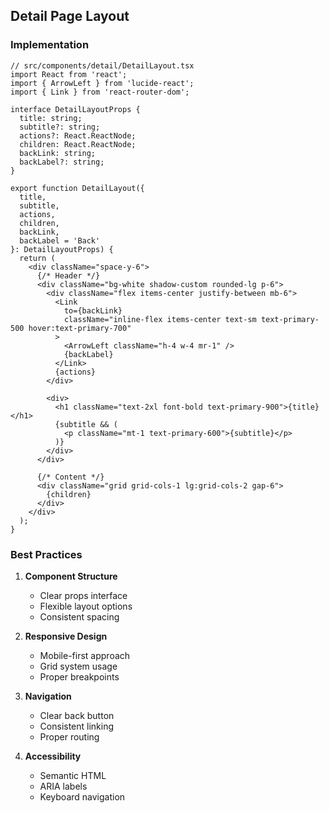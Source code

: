 ## Detail Page Layout

### Implementation

```tsx
// src/components/detail/DetailLayout.tsx
import React from 'react';
import { ArrowLeft } from 'lucide-react';
import { Link } from 'react-router-dom';

interface DetailLayoutProps {
  title: string;
  subtitle?: string;
  actions?: React.ReactNode;
  children: React.ReactNode;
  backLink: string;
  backLabel?: string;
}

export function DetailLayout({
  title,
  subtitle,
  actions,
  children,
  backLink,
  backLabel = 'Back'
}: DetailLayoutProps) {
  return (
    <div className="space-y-6">
      {/* Header */}
      <div className="bg-white shadow-custom rounded-lg p-6">
        <div className="flex items-center justify-between mb-6">
          <Link
            to={backLink}
            className="inline-flex items-center text-sm text-primary-500 hover:text-primary-700"
          >
            <ArrowLeft className="h-4 w-4 mr-1" />
            {backLabel}
          </Link>
          {actions}
        </div>

        <div>
          <h1 className="text-2xl font-bold text-primary-900">{title}</h1>
          {subtitle && (
            <p className="mt-1 text-primary-600">{subtitle}</p>
          )}
        </div>
      </div>

      {/* Content */}
      <div className="grid grid-cols-1 lg:grid-cols-2 gap-6">
        {children}
      </div>
    </div>
  );
}
```

### Best Practices

1. **Component Structure**
   - Clear props interface
   - Flexible layout options
   - Consistent spacing

2. **Responsive Design**
   - Mobile-first approach
   - Grid system usage
   - Proper breakpoints

3. **Navigation**
   - Clear back button
   - Consistent linking
   - Proper routing

4. **Accessibility**
   - Semantic HTML
   - ARIA labels
   - Keyboard navigation